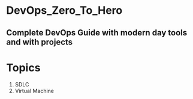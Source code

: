 # DevOps_Zero_To_Hero
## Complete DevOps Guide with modern day tools and with projects

# Topics
1. SDLC
2. Virtual Machine
